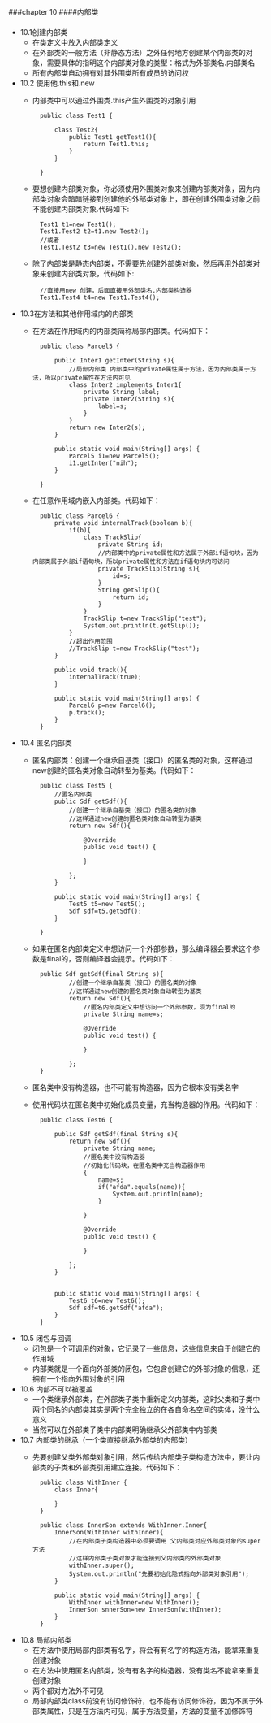 ###chapter 10
####内部类
####
+ 10.1创建内部类
	* 在类定义中放入内部类定义
	* 在外部类的一般方法（非静态方法）之外任何地方创建某个内部类的对象，需要具体的指明这个内部类对象的类型：格式为外部类名.内部类名
	* 所有内部类自动拥有对其外围类所有成员的访问权
+ 10.2 使用他.this和.new
	* 内部类中可以通过外围类.this产生外围类的对象引用
	
			public class Test1 {
	
				class Test2{
					public Test1 getTest1(){
						return Test1.this;
					}
				}

			}

	* 要想创建内部类对象，你必须使用外围类对象来创建内部类对象，因为内部类对象会暗暗链接到创建他的外部类对象上，即在创建外围类对象之前不能创建内部类对象.代码如下:
	
			Test1 t1=new Test1();
			Test1.Test2 t2=t1.new Test2();
			//或者
			Test1.Test2 t3=new Test1().new Test2();

	* 除了内部类是静态内部类，不需要先创建外部类对象，然后再用外部类对象来创建内部类对象，代码如下:
			
			//直接用new 创建，后面直接用外部类名.内部类构造器
			Test1.Test4 t4=new Test1.Test4();
+ 10.3在方法和其他作用域内的内部类
	* 在方法在作用域内的内部类简称局部内部类。代码如下：
	
			public class Parcel5 {
		
				public Inter1 getInter(String s){
					//局部内部类 内部类中的private属性属于方法，因为内部类属于方法，所以private属性在方法内可见
					class Inter2 implements Inter1{
						private String label;
						private Inter2(String s){
							label=s;
						}
					}
					return new Inter2(s);
				}
				
				public static void main(String[] args) {
					Parcel5 i1=new Parcel5();
					i1.getInter("nih");
				}
		
		    }
	* 在任意作用域内嵌入内部类。代码如下：
	
			public class Parcel6 {
				private void internalTrack(boolean b){
					if(b){
						class TrackSlip{
							private String id;
							//内部类中的private属性和方法属于外部if语句块，因为内部类属于外部if语句块，所以private属性和方法在if语句块内可访问
							private TrackSlip(String s){
								id=s;
							}
							String getSlip(){
								return id;
							}
						}
						TrackSlip t=new TrackSlip("test");
						System.out.println(t.getSlip());
					}
					//超出作用范围
					//TrackSlip t=new TrackSlip("test");
				}
				
				public void track(){
					internalTrack(true);
				}
			
				public static void main(String[] args) {
					Parcel6 p=new Parcel6();
					p.track();
				}
			}
+ 10.4 匿名内部类
	* 匿名内部类：创建一个继承自基类（接口）的匿名类的对象，这样通过new创建的匿名类对象自动转型为基类。代码如下：
			
			public class Test5 {
				//匿名内部类
				public Sdf getSdf(){
					//创建一个继承自基类（接口）的匿名类的对象
					//这样通过new创建的匿名类对象自动转型为基类
					return new Sdf(){
			
						@Override
						public void test() {
							
						}
						
					};
				}
				
				public static void main(String[] args) {
					Test5 t5=new Test5();
					Sdf sdf=t5.getSdf();
				}
		
			}
	* 如果在匿名内部类定义中想访问一个外部参数，那么编译器会要求这个参数是final的，否则编译器会提示。代码如下：
		
			public Sdf getSdf(final String s){
					//创建一个继承自基类（接口）的匿名类的对象
					//这样通过new创建的匿名类对象自动转型为基类
					return new Sdf(){
						//匿名内部类定义中想访问一个外部参数，须为final的
						private String name=s;						

						@Override
						public void test() {
							
						}
						
					};
			}
	* 匿名类中没有构造器，也不可能有构造器，因为它根本没有类名字
	* 使用代码块在匿名类中初始化成员变量，充当构造器的作用。代码如下：

			public class Test6 {
	
				public Sdf getSdf(final String s){
					return new Sdf(){
						private String name;
						//匿名类中没有构造器
						//初始化代码块，在匿名类中充当构造器作用
						{
							name=s;
							if("afda".equals(name)){
								System.out.println(name);
							}
							
						}
						
						@Override
						public void test() {
							
						}
						
					};
				}
				
				
				public static void main(String[] args) {
					Test6 t6=new Test6();
					Sdf sdf=t6.getSdf("afda");
				}
			}
+ 10.5 闭包与回调
	* 闭包是一个可调用的对象，它记录了一些信息，这些信息来自于创建它的作用域
	* 内部类就是一个面向外部类的闭包，它包含创建它的外部对象的信息，还拥有一个指向外围对象的引用
+ 10.6 内部不可以被覆盖
	* 一个类继承外部类，在外部类子类中重新定义内部类，这时父类和子类中两个同名的内部类其实是两个完全独立的在各自命名空间的实体，没什么意义
	* 当然可以在外部类子类中内部类明确继承父外部类中内部类
+  10.7 内部类的继承（一个类直接继承外部类的内部类）
	* 先要创建父类外部类对象引用，然后传给内部类子类构造方法中，要让内部类的子类和外部类引用建立连接。代码如下：
	
			public class WithInner {
				class Inner{
					
				}
			}

			public class InnerSon extends WithInner.Inner{
				InnerSon(WithInner withInner){
					//在内部类子类构造器中必须要调用 父内部类对应外部类对象的super方法
					//这样内部类子类对象才能连接到父内部类的外部类对象
					withInner.super();
					System.out.println("先要初始化隐式指向外部类对象引用");
				}
				
				public static void main(String[] args) {
					WithInner withInner=new WithInner();
					InnerSon snnerSon=new InnerSon(withInner);
				}
			}
+ 10.8 局部内部类
	* 在方法中使用局部内部类有名字，将会有有名字的构造方法，能拿来重复创建对象
	* 在方法中使用匿名内部类，没有有名字的构造器，没有类名不能拿来重复创建对象
	* 两个都对方法外不可见
	* 局部内部类class前没有访问修饰符，也不能有访问修饰符，因为不属于外部类属性，只是在方法内可见，属于方法变量，方法的变量不加修饰符